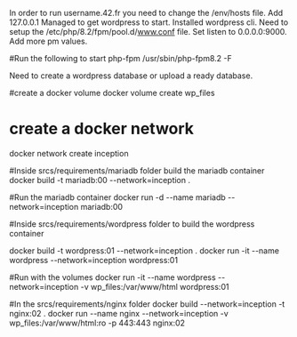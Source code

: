 In order to run username.42.fr you need to change the /env/hosts file. Add 127.0.0.1
Managed to get wordpress to start. Installed wordpress cli. Need to setup the /etc/php/8.2/fpm/pool.d/www.conf file. Set listen to 0.0.0.0:9000. Add more pm values.

#Run the following to start php-fpm
/usr/sbin/php-fpm8.2 -F

Need to create a wordpress database or upload a ready database.

#create a docker volume
docker volume create wp_files

# create a docker network
docker network create inception

#Inside srcs/requirements/mariadb folder build the mariadb container
docker build -t mariadb:00 --network=inception .

#Run the mariadb container
docker run -d --name mariadb --network=inception mariadb:00

#Inside srcs/requirements/wordpress folder to build the wordpress container

docker build -t wordpress:01 --network=inception .
docker run -it --name wordpress --network=inception wordpress:01

#Run with the volumes
docker run -it --name wordpress --network=inception -v wp_files:/var/www/html wordpress:01

#In the srcs/requirements/nginx folder
docker build --network=inception -t nginx:02 .
docker run --name nginx --network=inception -v wp_files:/var/www/html:ro -p 443:443 nginx:02